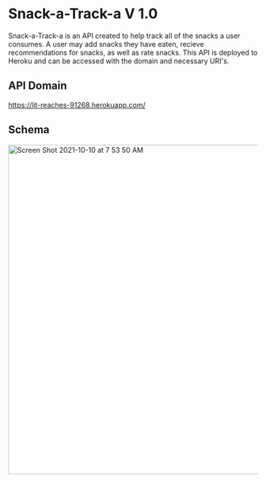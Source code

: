 # Snack-a-Track-a V 1.0
Snack-a-Track-a is an API created to help track all of the snacks a user consumes. A user may add snacks they have eaten, recieve recommendations for snacks, as well as rate snacks. This API is deployed to Heroku and can be accessed with the domain and necessary URI's.

## API Domain
https://lit-reaches-91268.herokuapp.com/

## Schema

<img width="666" alt="Screen Shot 2021-10-10 at 7 53 50 AM" src="https://user-images.githubusercontent.com/78196294/136698698-76972f41-524b-46e3-8729-135d4af0ba4f.png">
